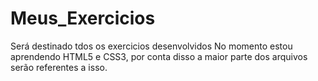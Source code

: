 # Meus_Exercicios

Será destinado tdos os exercicios desenvolvidos
No momento estou aprendendo HTML5 e CSS3, por conta disso a  maior parte dos arquivos serão referentes a isso.
